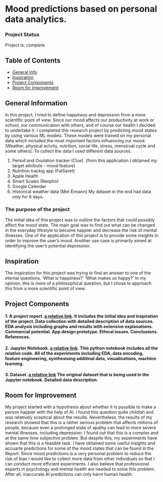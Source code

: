 # Mood predictions based on personal data analytics.

### Project Status
Project is: _complete_

## Table of Contents
* [General Info](#general-information)
* [Inspiration](#inspiration)
* [Project Components](#project-components)
* [Room for Improvement](#room-for-improvement)

## General Information
In this project, I tried to define happiness and depression from a more scientific point of view. 
Since our mood affects our productivity at work or school, our communication with others, and of course our health I decided to undertake it.
I completed this research project by predicting mood states by using various ML models. These models were trained on my personal data which included the most important factors influencing our mood. (Weather, physical actvity, nutrition, social life, stress, menstrual cycle and some others). 
To collect the data I used different data sources.
1. Period and Ovulation tracker (Clue). (from this application I obtained my target attribute - mood feature)
2. Nutrition trackig app (FatSeret)
3. Apple Health
4. Smart Scales (Renpho)
5. Google Calendar
6. Historical weather data (Met Éireann)
My dataset in the end had data only for 6 days.

### The purpose of the project
The initial idea of this project was to outline the factors that could possibly affect the mood state. The main goal was to find out what can be changed in the everyday lifestyle to become happier and decrease the risk of mental illnesses.
One of the application of this project is to provide some insights in order to improve the user’s mood.
Another use case is primarily aimed at identifying the user’s potential depression.

## Inspiration
The inspiration for this project was trying to find an answer to one of the eternal questions. ‘What is happiness?’ ‘What makes us happy?’ In my opinion, this is more of a philosophical question, but I chose to approach this from a more scientific point of view.

## Project Components 
#### 1. A project report. [a relative link](Report.pdf). It includes the initial idea and inspiration of the project. Data collection with detailed description of data sources. EDA analysis including graphs and results with extensive explanations. Commercial potential. App design prototype. Ethical issues. Conclusions. References.
#### 2. Jupyter Notebook. [a relative link](Mood_Analysis.ipynb). This python notebook includes all the relative code. All of the experiments including EDA, data encoding, feature engineering, synthesising additinal data, visualisations, machine learning. 
#### 3. Dataset. [a relative link](personal_data_merged.csv) The original dataset that is being used in the Jupyter notebook. Detailed data description. 

## Room for Improvement
My project started with a hypothesis about whether it is possible to make a person happier with the help of AI. I found this question quite childish and was relatively sceptical about the results. Nevertheless, the results of my research showed that this is a rather serious problem that affects millions of people, because even a prolonged state of apathy can lead to more severe mental illnesses, including depression.
I found out that this is a complex and at the same time subjective problem. But despite this, my experiments have shown that this is a feasible task. I have obtained some useful insights and accuarte predictions for some of the mood states that can be found in the Report. 
Since mood predictions is a very personal problem to reduce the risk of bias I would like to collect more data from other individuals so that I can conduct more efficient experiments. I also believe that professional experts in psychology and mental health are needed to solve this problem. After all, inaccurate AI predictions can only harm human health.
